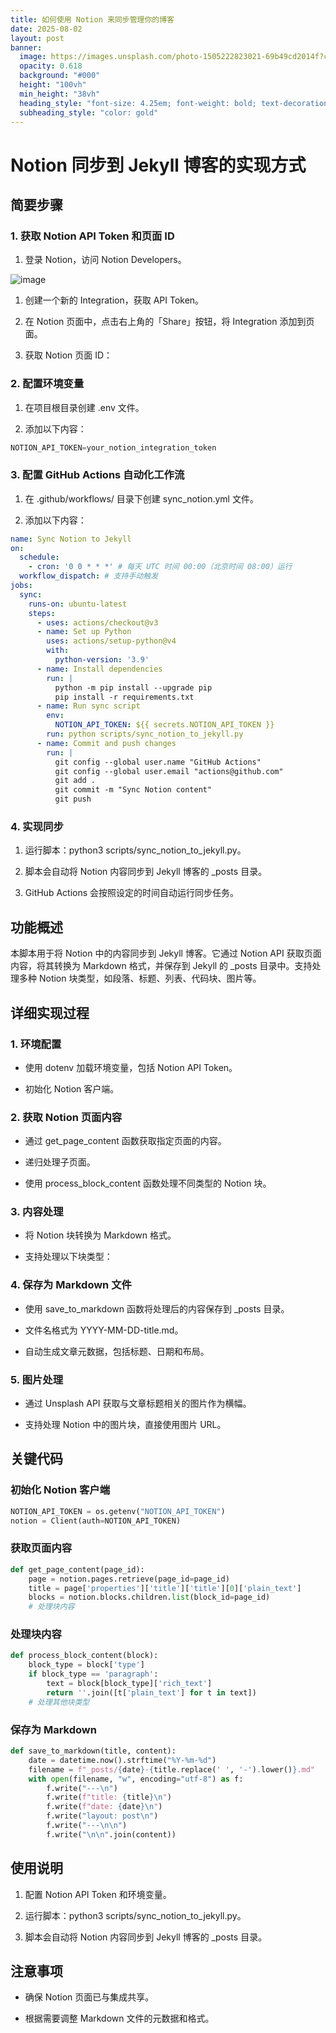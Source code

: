 ```yaml
---
title: 如何使用 Notion 来同步管理你的博客
date: 2025-08-02
layout: post
banner:
  image: https://images.unsplash.com/photo-1505222823021-69b49cd2014f?crop=entropy&cs=tinysrgb&fit=max&fm=jpg&ixid=M3w2OTIwMzJ8MHwxfHJhbmRvbXx8fHx8fHx8fDE3NTQxNTIwNTB8&ixlib=rb-4.1.0&q=80&w=1080
  opacity: 0.618
  background: "#000"
  height: "100vh"
  min_height: "38vh"
  heading_style: "font-size: 4.25em; font-weight: bold; text-decoration: underline"
  subheading_style: "color: gold"
---
```


# Notion 同步到 Jekyll 博客的实现方式

## 简要步骤

### 1. 获取 Notion API Token 和页面 ID

1. 登录 Notion，访问 Notion Developers。

![image](https://prod-files-secure.s3.us-west-2.amazonaws.com/a7a0cc5a-89b9-4cda-8686-1fba0ca52f40/d19c1afe-dea5-4312-9333-786b0ba83054/image.png?X-Amz-Algorithm=AWS4-HMAC-SHA256&X-Amz-Content-Sha256=UNSIGNED-PAYLOAD&X-Amz-Credential=ASIAZI2LB4667FKZT7FL%2F20250802%2Fus-west-2%2Fs3%2Faws4_request&X-Amz-Date=20250802T162730Z&X-Amz-Expires=3600&X-Amz-Security-Token=IQoJb3JpZ2luX2VjEN3%2F%2F%2F%2F%2F%2F%2F%2F%2F%2FwEaCXVzLXdlc3QtMiJHMEUCIQCjXuVx6yBTB9DJ3eOWaMkQ1hTPj6utvLbxEdnBLF8T%2FgIgPGSHB%2FdtNSbz%2Flt80N4JY%2B396Q87e6yqnRWYTe9S5Fsq%2FwMIFhAAGgw2Mzc0MjMxODM4MDUiDORroQFnXaX12BBFoSrcA0OYNhA1wi1TtKQQ9YDJBYBUxyECc1acsY1PjvpLv5GmDcHShNekSq%2FdoKUQe2Axy%2FjCSNrx8cPigPW2O44V7GqY0sJczRBaBdxEt8KICxNquvG0VFX4h3HPMnNm0MJg0aUZzUYaUai9gfkz%2BWdXIOS4i5eAB87lycz5eV%2FB53%2BhGDToFEqQg31B01OteS%2FT8zGrBNV6H40VaY3LQSyPcvu3h5ZCUFbW1tFb9kkllETDf0Gn%2BDO6I1d9imhy8qYF8H0iA7g7O3lo6BfQGvHlQXQg4BQSS8CSl67EqRzv9ok0SoO6qWdaBFQyNwSN5jZiX289r9eGTWA24JV715rH%2F0%2BaDZkKvdTa%2B1SAF48B3RF401YGXonHcmnsnNQlhsFeyFs%2F2d0xu5QYEyMYWO6YcQmbxNX2ttqkjICH4pXSWM1jBkuyPsgX5HSFjFRWIeC9Hv5BRZU2%2FTQ1yyH6unTlFGpmROBV25HvtDDk%2BltXLB4jDI5AS0R9TEDsHBiLEAPstPvXMQlSSEHU1gUKLoRf9Nsf2Yly3jfHVkQhVaf2oR2FxaKm5BPfLMk%2BTl9sEhJSW6pYGp2xITTBt5OIsDXvYE1RBbZzEXA7v1iiXf1SPiKRjhBfbf7fcn85TM7LMOmJuMQGOqUBpbBq4TXq0q%2By0xgX4wvzUiMS2%2BKr2550bpyNJHZpQwz8Xk6QV%2FrYJ70X9sWLJlKXTTUJDW5Hij2edP3Xb4RKpq5qXt6xUfcrwbB9iGNyVHt11aplPjOfj482kNhyxfLX5x317Yg8f0eKiAU6%2FVqOWYJq5bq%2Bei5QxJw8tn34uk47eASE4a7bpZ1npKNn0Yt067ELffGLuFGjhuWbglX3ooxyYfHp&X-Amz-Signature=9cf462b16f66e7ca57821a933a171cef7c8cb5dd170c4b3f378582e5374feb29&X-Amz-SignedHeaders=host&x-amz-checksum-mode=ENABLED&x-id=GetObject)

1. 创建一个新的 Integration，获取 API Token。

1. 在 Notion 页面中，点击右上角的「Share」按钮，将 Integration 添加到页面。

1. 获取 Notion 页面 ID：


### 2. 配置环境变量

1. 在项目根目录创建 .env 文件。

1. 添加以下内容：

```javascript
NOTION_API_TOKEN=your_notion_integration_token
```

### 3. 配置 GitHub Actions 自动化工作流

1. 在 .github/workflows/ 目录下创建 sync_notion.yml 文件。

1. 添加以下内容：

```yaml
name: Sync Notion to Jekyll
on:
  schedule:
    - cron: '0 0 * * *' # 每天 UTC 时间 00:00（北京时间 08:00）运行
  workflow_dispatch: # 支持手动触发
jobs:
  sync:
    runs-on: ubuntu-latest
    steps:
      - uses: actions/checkout@v3
      - name: Set up Python
        uses: actions/setup-python@v4
        with:
          python-version: '3.9'
      - name: Install dependencies
        run: |
          python -m pip install --upgrade pip
          pip install -r requirements.txt
      - name: Run sync script
        env:
          NOTION_API_TOKEN: ${{ secrets.NOTION_API_TOKEN }}
        run: python scripts/sync_notion_to_jekyll.py
      - name: Commit and push changes
        run: |
          git config --global user.name "GitHub Actions"
          git config --global user.email "actions@github.com"
          git add .
          git commit -m "Sync Notion content"
          git push
```

### 4. 实现同步

1. 运行脚本：python3 scripts/sync_notion_to_jekyll.py。

1. 脚本会自动将 Notion 内容同步到 Jekyll 博客的 _posts 目录。

1. GitHub Actions 会按照设定的时间自动运行同步任务。

## 功能概述

本脚本用于将 Notion 中的内容同步到 Jekyll 博客。它通过 Notion API 获取页面内容，将其转换为 Markdown 格式，并保存到 Jekyll 的 _posts 目录中。支持处理多种 Notion 块类型，如段落、标题、列表、代码块、图片等。

## 详细实现过程

### 1. 环境配置

- 使用 dotenv 加载环境变量，包括 Notion API Token。

- 初始化 Notion 客户端。

### 2. 获取 Notion 页面内容

- 通过 get_page_content 函数获取指定页面的内容。

- 递归处理子页面。

- 使用 process_block_content 函数处理不同类型的 Notion 块。

### 3. 内容处理

- 将 Notion 块转换为 Markdown 格式。

- 支持处理以下块类型：


### 4. 保存为 Markdown 文件

- 使用 save_to_markdown 函数将处理后的内容保存到 _posts 目录。

- 文件名格式为 YYYY-MM-DD-title.md。

- 自动生成文章元数据，包括标题、日期和布局。

### 5. 图片处理

- 通过 Unsplash API 获取与文章标题相关的图片作为横幅。

- 支持处理 Notion 中的图片块，直接使用图片 URL。

## 关键代码

### 初始化 Notion 客户端

```python
NOTION_API_TOKEN = os.getenv("NOTION_API_TOKEN")
notion = Client(auth=NOTION_API_TOKEN)
```

### 获取页面内容

```python
def get_page_content(page_id):
    page = notion.pages.retrieve(page_id=page_id)
    title = page['properties']['title']['title'][0]['plain_text']
    blocks = notion.blocks.children.list(block_id=page_id)
    # 处理块内容
```

### 处理块内容

```python
def process_block_content(block):
    block_type = block['type']
    if block_type == 'paragraph':
        text = block[block_type]['rich_text']
        return ''.join([t['plain_text'] for t in text])
    # 处理其他块类型
```

### 保存为 Markdown

```python
def save_to_markdown(title, content):
    date = datetime.now().strftime("%Y-%m-%d")
    filename = f"_posts/{date}-{title.replace(' ', '-').lower()}.md"
    with open(filename, "w", encoding="utf-8") as f:
        f.write("---\n")
        f.write(f"title: {title}\n")
        f.write(f"date: {date}\n")
        f.write("layout: post\n")
        f.write("---\n\n")
        f.write("\n\n".join(content))
```

## 使用说明

1. 配置 Notion API Token 和环境变量。

1. 运行脚本：python3 scripts/sync_notion_to_jekyll.py。

1. 脚本会自动将 Notion 内容同步到 Jekyll 博客的 _posts 目录。

## 注意事项

- 确保 Notion 页面已与集成共享。

- 根据需要调整 Markdown 文件的元数据和格式。